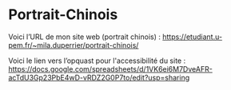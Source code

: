 # Portrait-Chinois 
Voici l’URL de mon site web (portrait chinois) : https://etudiant.u-pem.fr/~mila.duperrier/portrait-chinois/

Voici le lien vers l’opquast pour l'accessibilité du site : https://docs.google.com/spreadsheets/d/1VK6ei6M7DveAFR-acTdU3Gp23PbE4wD-vRDZ2G0P7to/edit?usp=sharing
